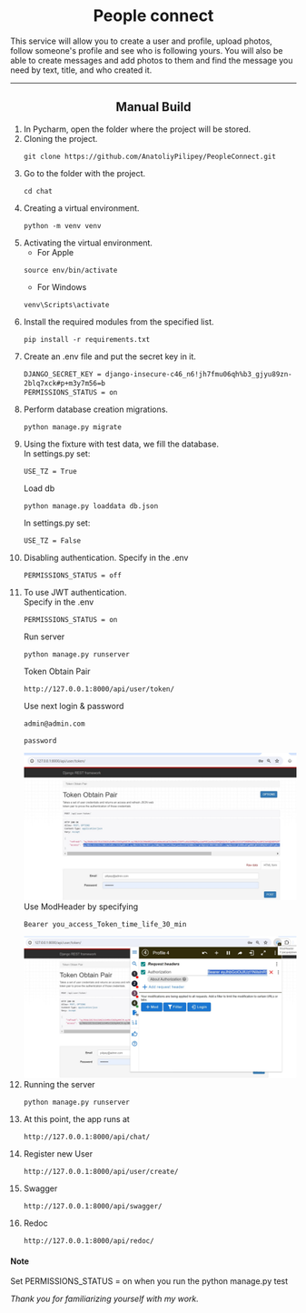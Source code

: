 # <center >People connect</center>
This service will allow you to create a user and profile, upload photos, follow someone's profile and see who is following yours. You will also be able to create messages and add photos to them and find the message you need by text, title, and who created it.

---
           

## <center >Manual Build</center>
1. In Pycharm, open the folder where the project will be stored.
2. Cloning the project.  
    ```shell
    git clone https://github.com/AnatoliyPilipey/PeopleConnect.git
    ```
3. Go to the folder with the project.  
    ```shell 
    cd chat
    ```
4. Creating a virtual environment.  
    ```shell 
    python -m venv venv
    ```
5. Activating the virtual environment.  
    * For Apple 
    ```shell     
    source env/bin/activate
    ```
    * For Windows  
    ```shell 
    venv\Scripts\activate
    ```
6. Install the required modules from the specified list.  
    ```shell 
    pip install -r requirements.txt
    ```
7. Create an .env file and put the secret key in it.  
    ```shell 
    DJANGO_SECRET_KEY = django-insecure-c46_n6!jh7fmu06qh%b3_gjyu89zn-2blq7xck#p+m3y7m56=b
    PERMISSIONS_STATUS = on
    ```
8. Perform database creation migrations.  
    ```shell 
    python manage.py migrate
    ```
9. Using the fixture with test data, we fill the database.  
    In settings.py set:
    ```shell 
    USE_TZ = True
    ``` 
    Load db
    ```shell 
    python manage.py loaddata db.json
    ```  
    In settings.py set:
    ```shell 
    USE_TZ = False
    ```  
10. Disabling authentication. Specify in the .env
    ```shell 
    PERMISSIONS_STATUS = off
    ```
11. To use JWT authentication.  
    Specify in the .env
    ```shell 
    PERMISSIONS_STATUS = on
    ```  
    Run server
    ```shell 
    python manage.py runserver
    ```  
    Token Obtain Pair
    ```shell 
    http://127.0.0.1:8000/api/user/token/
    ```  
    Use next login & password
    ```shell 
    admin@admin.com
    ```  
    ```shell 
    password
    ```
    ![Access Token](access%20token.jpg)  
    Use ModHeader by specifying 
    ```shell 
    Bearer you_access_Token_time_life_30_min
    ```  
    ![ModHeader](ModHeader.jpg)
12. Running the server  
    ```shell 
    python manage.py runserver
    ```
13. At this point, the app runs at  
    ```shell 
    http://127.0.0.1:8000/api/chat/
    ```
14. Register new User  
    ```shell 
    http://127.0.0.1:8000/api/user/create/
    ```
15. Swagger  
    ```shell 
    http://127.0.0.1:8000/api/swagger/
    ```
16. Redoc
    ```shell 
    http://127.0.0.1:8000/api/redoc/
    ```

#### Note  
Set PERMISSIONS_STATUS = on when you run the python manage.py test

_Thank you for familiarizing yourself with my work._

